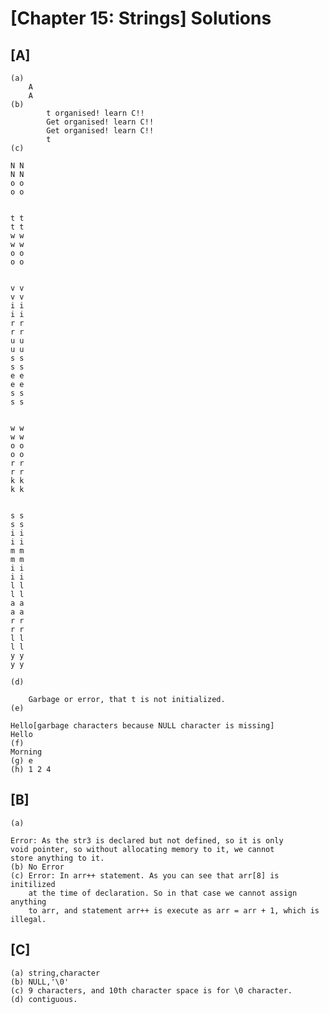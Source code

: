 # [Chapter 15: Strings] Solutions

## [A]
    (a)
        A
        A
    (b)
            t organised! learn C!!
            Get organised! learn C!!
            Get organised! learn C!!
            t
    (c) 
   
    N N
    N N
    o o
    o o


    t t
    t t
    w w
    w w
    o o
    o o


    v v
    v v
    i i
    i i
    r r
    r r
    u u
    u u
    s s
    s s
    e e
    e e
    s s
    s s


    w w
    w w
    o o
    o o
    r r
    r r
    k k
    k k


    s s
    s s
    i i
    i i
    m m
    m m
    i i
    i i
    l l
    l l
    a a
    a a
    r r
    r r
    l l
    l l
    y y
    y y
   
    (d) 
        
        Garbage or error, that t is not initialized.
    (e)
    
    Hello[garbage characters because NULL character is missing]
    Hello
    (f)
    Morning
    (g) e
    (h) 1 2 4

## [B]
 
    (a) 

    Error: As the str3 is declared but not defined, so it is only
    void pointer, so without allocating memory to it, we cannot
    store anything to it.
    (b) No Error
    (c) Error: In arr++ statement. As you can see that arr[8] is initilized
        at the time of declaration. So in that case we cannot assign anything 
        to arr, and statement arr++ is execute as arr = arr + 1, which is 
    illegal.
## [C]
    
    (a) string,character
    (b) NULL,'\0'
    (c) 9 characters, and 10th character space is for \0 character.
    (d) contiguous.

